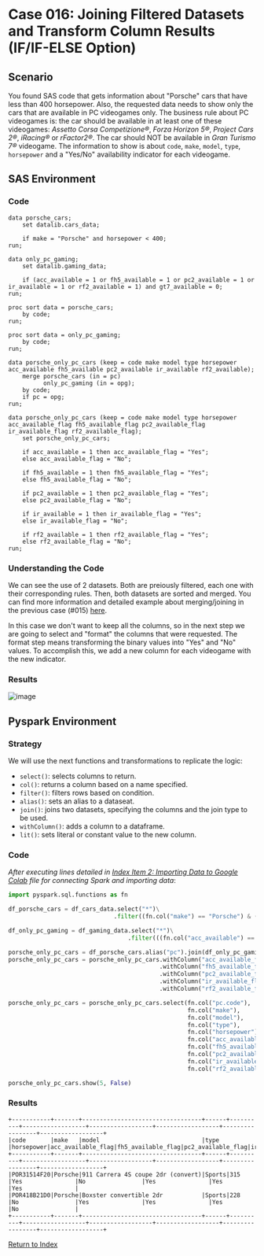 # Case 016: Joining Filtered Datasets and Transform Column Results (IF/IF-ELSE Option)
## Scenario
You found SAS code that gets information about "Porsche" cars that have less than 400 horsepower. Also, the requested data needs to show only the cars that are available in PC videogames only. The business rule about PC videogames is: the car should be available in at least one of these videogames: *Assetto Corsa Competizione®*, *Forza Horizon 5®*, *Project Cars 2®*, *iRacing®* or *rFactor2®*. The car should NOT be available in *Gran Turismo 7®* videogame. The information to show is about `code`, `make`, `model`, `type`, `horsepower` and a "Yes/No" availability indicator for each videogame.

## SAS Environment
### Code
```sas
data porsche_cars;
    set datalib.cars_data;
    
    if make = "Porsche" and horsepower < 400;
run;

data only_pc_gaming;
    set datalib.gaming_data;
    
    if (acc_available = 1 or fh5_available = 1 or pc2_available = 1 or ir_available = 1 or rf2_available = 1) and gt7_available = 0;
run;

proc sort data = porsche_cars;
    by code;
run;

proc sort data = only_pc_gaming;
    by code;
run;

data porsche_only_pc_cars (keep = code make model type horsepower acc_available fh5_available pc2_available ir_available rf2_available);
    merge porsche_cars (in = pc)
          only_pc_gaming (in = opg);
    by code;
    if pc = opg;
run;

data porsche_only_pc_cars (keep = code make model type horsepower acc_available_flag fh5_available_flag pc2_available_flag ir_available_flag rf2_available_flag);
    set porsche_only_pc_cars;

    if acc_available = 1 then acc_available_flag = "Yes";
    else acc_available_flag = "No";
    
    if fh5_available = 1 then fh5_available_flag = "Yes";
    else fh5_available_flag = "No";
    
    if pc2_available = 1 then pc2_available_flag = "Yes";
    else pc2_available_flag = "No";
    
    if ir_available = 1 then ir_available_flag = "Yes";
    else ir_available_flag = "No";
    
    if rf2_available = 1 then rf2_available_flag = "Yes";
    else rf2_available_flag = "No";
run;
```
### Understanding the Code
We can see the use of 2 datasets. Both are preiously filtered, each one with their corresponding rules. Then, both datasets are sorted and merged. You can find more information and detailed example about merging/joining in the previous case (#015) [here](https://github.com/apalominor/sas-migration-guide/blob/main/contents/case-015.md).

In this case we don't want to keep all the columns, so in the next step we are going to select and "format" the columns that were requested. The format step means transforming the binary values into "Yes" and "No" values. To accomplish this, we add a new column for each videogame with the new indicator.

### Results
![image](https://github.com/apalominor/sas-migration-guide/assets/126201348/c3ae5082-b4c6-4c96-b876-09ab7b299d0c)

## Pyspark Environment
### Strategy
We will use the next functions and transformations to replicate the logic:
- `select()`: selects columns to return.
- `col()`: returns a column based on a name specified.
- `filter()`: filters rows based on condition.
- `alias()`: sets an alias to a dataseat.
- `join()`: joins two datasets, specifying the columns and the join type to be used.
- `withColumn()`: adds a column to a dataframe.
- `lit()`: sets literal or constant value to the new column.

### Code
_After executing lines detailed in [Index Item 2: Importing Data to Google Colab](https://github.com/apalominor/sas-migration-guide/blob/main/contents/importing-to-colab.md) file for connecting Spark and importing data_:
```python
import pyspark.sql.functions as fn

df_porsche_cars = df_cars_data.select("*")\
                              .filter((fn.col("make") == "Porsche") & (fn.col("horsepower") < 400))

df_only_pc_gaming = df_gaming_data.select("*")\
                                  .filter(((fn.col("acc_available") == 1) | (fn.col("fh5_available") == 1) | (fn.col("pc2_available") == 1) | (fn.col("ir_available") == 1) | (fn.col("rf2_available") == 1)) & (fn.col("gt7_available") == 0))

porsche_only_pc_cars = df_porsche_cars.alias("pc").join(df_only_pc_gaming.alias("opg"), fn.col("pc.code") == fn.col("opg.code"), "inner")
porsche_only_pc_cars = porsche_only_pc_cars.withColumn("acc_available_flag", fn.when(fn.col("acc_available") == 1, fn.lit("Yes")).otherwise(fn.lit("No")))\
                                           .withColumn("fh5_available_flag", fn.when(fn.col("fh5_available") == 1, fn.lit("Yes")).otherwise(fn.lit("No")))\
                                           .withColumn("pc2_available_flag", fn.when(fn.col("pc2_available") == 1, fn.lit("Yes")).otherwise(fn.lit("No")))\
                                           .withColumn("ir_available_flag", fn.when(fn.col("ir_available") == 1, fn.lit("Yes")).otherwise(fn.lit("No")))\
                                           .withColumn("rf2_available_flag", fn.when(fn.col("rf2_available") == 1, fn.lit("Yes")).otherwise(fn.lit("No")))

porsche_only_pc_cars = porsche_only_pc_cars.select(fn.col("pc.code"),
                                                   fn.col("make"),
                                                   fn.col("model"),
                                                   fn.col("type"),
                                                   fn.col("horsepower"),
                                                   fn.col("acc_available_flag"),
                                                   fn.col("fh5_available_flag"),
                                                   fn.col("pc2_available_flag"),
                                                   fn.col("ir_available_flag"),
                                                   fn.col("rf2_available_flag"))

porsche_only_pc_cars.show(5, False)
```

### Results
```
+-----------+-------+----------------------------------+------+----------+------------------+------------------+------------------+-----------------+------------------+
|code       |make   |model                             |type  |horsepower|acc_available_flag|fh5_available_flag|pc2_available_flag|ir_available_flag|rf2_available_flag|
+-----------+-------+----------------------------------+------+----------+------------------+------------------+------------------+-----------------+------------------+
|POR31514F20|Porsche|911 Carrera 4S coupe 2dr (convert)|Sports|315       |Yes               |No                |Yes               |Yes              |Yes               |
|POR418B21D0|Porsche|Boxster convertible 2dr           |Sports|228       |No                |Yes               |Yes               |Yes              |No                |
+-----------+-------+----------------------------------+------+----------+------------------+------------------+------------------+-----------------+------------------+
```

[Return to Index](https://github.com/apalominor/sas-migration-guide#index-of-contents)
